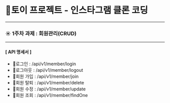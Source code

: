 # 🧱토이 프로젝트 - 인스타그램 클론 코딩
---

### ☀️ 1주차 과제 : 회원관리(CRUD)
---
#### [ API 명세서 ]
-  🔐로그인 : /api/v1/member/login
-  🔐로그아웃 : /api/v1/member/logout
-  🔐회원 가입 : /api/v1/member/join
-  🔐회원 탈퇴 : /api/v1/member/delete
-  🔐회원 수정 : /api/v1/member/update
-  🔐회원 조회 : /api/v1/member/findOne


